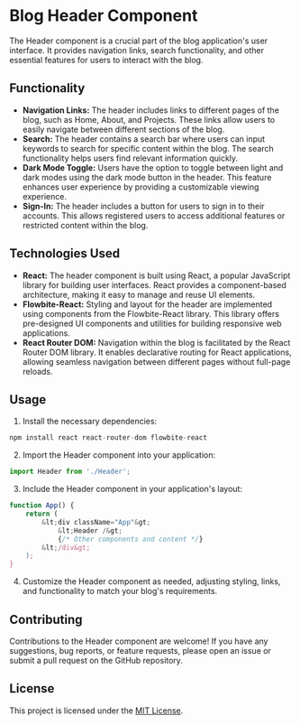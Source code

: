 <h1>Blog Header Component</h1>

<p>The Header component is a crucial part of the blog application's user interface. It provides navigation links, search functionality, and other essential features for users to interact with the blog.</p>

<h2>Functionality</h2>
<ul>
  <li><strong>Navigation Links:</strong> The header includes links to different pages of the blog, such as Home, About, and Projects. These links allow users to easily navigate between different sections of the blog.</li>
  <li><strong>Search:</strong> The header contains a search bar where users can input keywords to search for specific content within the blog. The search functionality helps users find relevant information quickly.</li>
  <li><strong>Dark Mode Toggle:</strong> Users have the option to toggle between light and dark modes using the dark mode button in the header. This feature enhances user experience by providing a customizable viewing experience.</li>
  <li><strong>Sign-In:</strong> The header includes a button for users to sign in to their accounts. This allows registered users to access additional features or restricted content within the blog.</li>
</ul>

<h2>Technologies Used</h2>
<ul>
  <li><strong>React:</strong> The header component is built using React, a popular JavaScript library for building user interfaces. React provides a component-based architecture, making it easy to manage and reuse UI elements.</li>
  <li><strong>Flowbite-React:</strong> Styling and layout for the header are implemented using components from the Flowbite-React library. This library offers pre-designed UI components and utilities for building responsive web applications.</li>
  <li><strong>React Router DOM:</strong> Navigation within the blog is facilitated by the React Router DOM library. It enables declarative routing for React applications, allowing seamless navigation between different pages without full-page reloads.</li>
</ul>

<h2>Usage</h2>
<ol>
  <li>Install the necessary dependencies:</li>
</ol>

```javascript
npm install react react-router-dom flowbite-react
```

<ol start="2">
  <li>Import the Header component into your application:</li>
</ol>

```javascript
import Header from './Header';
```

<ol start="3">
  <li>Include the Header component in your application's layout:</li>
</ol>

```javascript
function App() {
    return (
        &lt;div className="App"&gt;
            &lt;Header /&gt;
            {/* Other components and content */}
        &lt;/div&gt;
    );
}
```

<ol start="4">
  <li>Customize the Header component as needed, adjusting styling, links, and functionality to match your blog's requirements.</li>
</ol>

<h2>Contributing</h2>
<p>Contributions to the Header component are welcome! If you have any suggestions, bug reports, or feature requests, please open an issue or submit a pull request on the GitHub repository.</p>

<h2>License</h2>
<p>This project is licensed under the <a href="LICENSE">MIT License</a>.</p>

